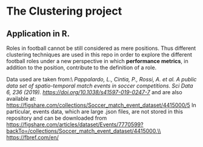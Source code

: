 # The Clustering project
## Application in R.

Roles in football cannot be still considered as mere positions. Thus different clustering techniques are used in this repo in order to explore the different football roles under a new perspective in which **performance metrics**, in addition to the position, contribute to the definition of a role.

Data used are taken from:\\
_Pappalardo, L., Cintia, P., Rossi, A. et al. A public data set of spatio-temporal match events in soccer competitions. Sci Data 6, 236 (2019). https://doi.org/10.1038/s41597-019-0247-7_ and are also available at: https://figshare.com/collections/Soccer_match_event_dataset/4415000/5
In particular, events data, which are large .json files, are not stored in this repository and can be downloaded from https://figshare.com/articles/dataset/Events/7770599?backTo=/collections/Soccer_match_event_dataset/4415000.\\
https://fbref.com/en/
